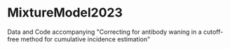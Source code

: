 # MixtureModel2023
Data and Code accompanying "Correcting for antibody waning in a cutoff-free method for cumulative incidence estimation"
